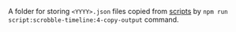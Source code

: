A folder for storing `<YYYY>.json` files copied from [scripts](https://github.com/music-stats/scripts) by `npm run script:scrobble-timeline:4-copy-output` command.
